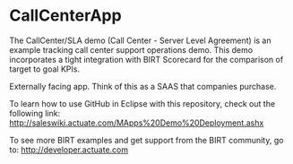 CallCenterApp
=============
The CallCenter/SLA demo (Call Center - Server Level Agreement)  is an example tracking call center support operations demo.  This demo incorporates a tight integration with BIRT Scorecard for the comparison of target to goal KPIs.

Externally facing app.  Think of this as a SAAS that companies purchase.

To learn how to use GitHub in Eclipse with this repository, check out the following link:
http://saleswiki.actuate.com/MApps%20Demo%20Deployment.ashx

To see more BIRT examples and get support from the BIRT community, go to:
http://developer.actuate.com
